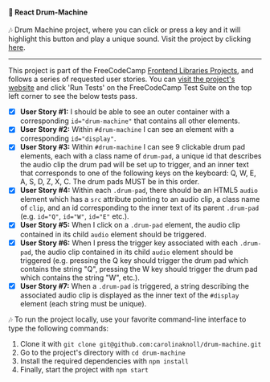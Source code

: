 #### :bell: React Drum-Machine

:notes: Drum Machine project, where you can click or press a key and it will highlight this button and play a unique sound. Visit the project by clicking [here](https://carolinaknoll.github.io/drum-machine/).

***

This project is part of the FreeCodeCamp [Frontend Libraries Projects](https://learn.freecodecamp.org/front-end-libraries/front-end-libraries-projects/build-a-drum-machine/), and follows a series of requested user stories. You can [visit the project's website](https://carolinaknoll.github.io/drum-machine/) and click 'Run Tests' on the FreeCodeCamp Test Suite on the top left corner to see the below tests pass.

- [x] <strong>User Story #1:</strong> I should be able to see an outer container with a corresponding <code>id="drum-machine"</code> that contains all other elements.   
- [x] <strong>User Story #2:</strong> Within <code>#drum-machine</code> I can see an element with a corresponding <code>id="display"</code>.   
- [x] <strong>User Story #3:</strong> Within <code>#drum-machine</code> I can see 9 clickable drum pad elements, each with a class name of <code>drum-pad</code>, a unique id that describes the audio clip the drum pad will be set up to trigger, and an inner text that corresponds to one of the following keys on the keyboard: Q, W, E, A, S, D, Z, X, C. The drum pads MUST be in this order.   
- [x] <strong>User Story #4:</strong> Within each <code>.drum-pad</code>, there should be an HTML5 <code>audio</code> element which has a <code>src</code> attribute pointing to an audio clip, a class name of <code>clip</code>, and an id corresponding to the inner text of its parent <code>.drum-pad</code> (e.g. <code>id="Q"</code>, <code>id="W"</code>, <code>id="E"</code> etc.).   
- [x] <strong>User Story #5:</strong> When I click on a <code>.drum-pad</code> element, the audio clip contained in its child <code>audio</code> element should be triggered.   
- [x] <strong>User Story #6:</strong> When I press the trigger key associated with each <code>.drum-pad</code>, the audio clip contained in its child <code>audio</code> element should be triggered (e.g. pressing the Q key should trigger the drum pad which contains the string "Q", pressing the W key should trigger the drum pad which contains the string "W", etc.).   
- [x] <strong>User Story #7:</strong> When a <code>.drum-pad</code> is triggered, a string describing the associated audio clip is displayed as the inner text of the <code>#display</code> element (each string must be unique).   

:notes: To run the project locally, use your favorite command-line interface to type the following commands:

1. Clone it with `git clone git@github.com:carolinaknoll/drum-machine.git`
2. Go to the project's directory with `cd drum-machine`
3. Install the required dependencies with `npm install`
4. Finally, start the project with `npm start`
